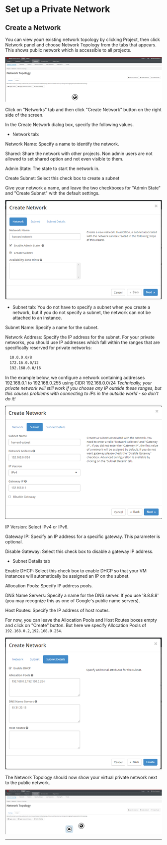 
# Set up a Private Network

## Create a Network

You can view your/ existing network topology by clicking Project, then click
Network panel and choose Network Topology from the tabs that appears. This
shows public network which is accessible to all projects.

![Network Topology](images/network_blank.png)

Click on "Networks" tab and then click "Create Network" button on the right
side of the screen.

In the Create Network dialog box, specify the following values.

- Network tab:

Network Name: Specify a name to identify the network.

Shared: Share the network with other projects. Non admin users are not allowed
to set shared option and not even visible to them.

Admin State: The state to start the network in.

Create Subnet: Select this check box to create a subnet

Give your network a name, and leave the two checkboxes for "Admin State" and
"Create Subnet" with the default settings.

![Create a Network](images/create_network.png)

- Subnet tab:
You do not have to specify a subnet when you create a network, but if you do
not specify a subnet, the network can not be attached to an instance.

Subnet Name: Specify a name for the subnet.

Network Address: Specify the IP address for the subnet. For your private
networks, you should use IP addresses which fall within the ranges that are
specifically reserved for private networks:

```sh
  10.0.0.0/8
  172.16.0.0/12
  192.168.0.0/16
```

In the example below, we configure a network containing addresses 192.168.0.1
to 192.168.0.255 using CIDR 192.168.0.0/24
*Technically, your private network will still work if you choose any IP outside
these ranges, but this causes problems with connecting to IPs in the outside
world - so don't do it!*

![Network Topology](images/network_subnet.png)

IP Version: Select IPv4 or IPv6.

Gateway IP: Specify an IP address for a specific gateway. This parameter is optional.

Disable Gateway: Select this check box to disable a gateway IP address.

- Subnet Details tab

Enable DHCP: Select this check box to enable DHCP so that your VM instances
will automatically be assigned an IP on the subnet.

Allocation Pools: Specify IP address pools.

DNS Name Servers: Specify a name for the DNS server. If you use '8.8.8.8' (you
may recognize this as one of Google's public name servers).

Host Routes: Specify the IP address of host routes.

For now, you can leave the Allocation Pools and Host Routes boxes empty and
click on "Create" button. But here we specify Allocation Pools of `192.168.0.2,192.168.0.254`.

![Network Topology](images/network_subnet_details.png)

The Network Topology should now show your virtual private network next to the
public network.

![Newly Created Network Topology](images/network_new.png)

---
